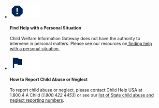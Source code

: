 <div class="grid-container cta-section">
<ul class="usa-card-group home-cta">
  <li class="usa-card tablet:grid-col">
    <div class="usa-card__container card-default home-cta__container">
      <div class="usa-card__header">
        <div class="callout-icon">
          <img class="blue-icon" src="/assets/icons/report-navy.svg">
          <img class="white-icon" src="/assets/icons/report-white.svg">
        </div>
        <h4 class="usa-card__heading">Find Help with a Personal Situation</h4>
      </div>
      <div class="usa-card__body">
        <p>
          Child Welfare Information Gateway does not have the authority to intervene in personal matters. Please see our resources on<a href=""> finding help with a personal situation.</a>
        </p>
      </div>
    </div>
  </li>
  <li class="usa-card tablet:grid-col">
    <div class="usa-card__container card-default home-cta__container">
      <div class="usa-card__header">
        <div class="callout-icon">
          <img class="blue-icon" src="/assets/icons/flag-navy.svg">
          <img class="white-icon" src="/assets/icons/flag-white.svg">
        </div>
        <h4 class="usa-card__heading">How to Report Child Abuse or Neglect</h4>
      </div>
      <div class="usa-card__body">
        <p>
          To report child abuse or neglect, please contact Child Help USA at 1.800.4 A Child (<em>1.800.422.4453</em>) or see our <a href="">list of State child abuse and neglect reporting numbers</a>.
        </p>
      </div>
    </div>
  </li>
</ul>
</div>